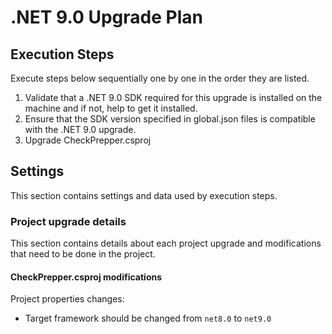 # .NET 9.0 Upgrade Plan

## Execution Steps

Execute steps below sequentially one by one in the order they are listed.

1. Validate that a .NET 9.0 SDK required for this upgrade is installed on the machine and if not, help to get it installed.
2. Ensure that the SDK version specified in global.json files is compatible with the .NET 9.0 upgrade.
3. Upgrade CheckPrepper.csproj

## Settings

This section contains settings and data used by execution steps.

### Project upgrade details

This section contains details about each project upgrade and modifications that need to be done in the project.

#### CheckPrepper.csproj modifications

Project properties changes:
  - Target framework should be changed from `net8.0` to `net9.0`
